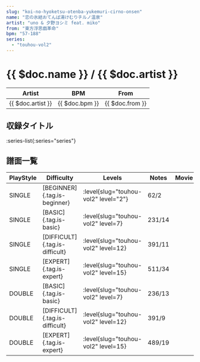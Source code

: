 ```yaml
---
slug: "koi-no-hyoketsu-otenba-yukemuri-cirno-onsen"
name: "恋の氷結おてんば湯けむりチルノ温泉"
artist: "uno & 夕野ヨシミ feat. miko"
from: "東方浮思戯革命"
bpm: "57-188"
series:
  - "touhou-vol2"
---
```


# {{ $doc.name }} / {{ $doc.artist }}

|Artist|BPM|From|
|------|---|----|
|{{ $doc.artist }}|{{ $doc.bpm }}|{{ $doc.from }}|

## 収録タイトル

:series-list{:series="series"}

## 譜面一覧

|PlayStyle|Difficulty|Levels|Notes|Movie|
|---------|----------|------|-----|-----|
|SINGLE|[BEGINNER]{.tag.is-beginner}|<div class="field is-grouped is-grouped-multiline"> :level{slug="touhou-vol2" level="2"}</div>|62/2||
|SINGLE|[BASIC]{.tag.is-basic}|<div class="field is-grouped is-grouped-multiline"> :level{slug="touhou-vol2" level=7}</div>|231/14||
|SINGLE|[DIFFICULT]{.tag.is-difficult}|<div class="field is-grouped is-grouped-multiline"> :level{slug="touhou-vol2" level=12}</div>|391/11||
|SINGLE|[EXPERT]{.tag.is-expert}|<div class="field is-grouped is-grouped-multiline"> :level{slug="touhou-vol2" level=15}</div>|511/34||
|DOUBLE|[BASIC]{.tag.is-basic}|<div class="field is-grouped is-grouped-multiline"> :level{slug="touhou-vol2" level=7}</div>|236/13||
|DOUBLE|[DIFFICULT]{.tag.is-difficult}|<div class="field is-grouped is-grouped-multiline"> :level{slug="touhou-vol2" level=12}</div>|391/9||
|DOUBLE|[EXPERT]{.tag.is-expert}|<div class="field is-grouped is-grouped-multiline"> :level{slug="touhou-vol2" level=15}</div>|489/19||
